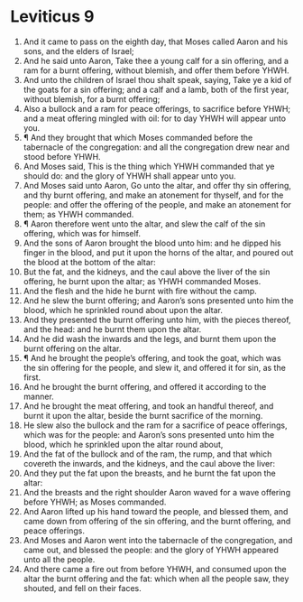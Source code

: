 ﻿# Leviticus 9
1. And it came to pass on the eighth day, that Moses called Aaron and his sons, and the elders of Israel; 
2. And he said unto Aaron, Take thee a young calf for a sin offering, and a ram for a burnt offering, without blemish, and offer them before YHWH. 
3. And unto the children of Israel thou shalt speak, saying, Take ye a kid of the goats for a sin offering; and a calf and a lamb, both of the first year, without blemish, for a burnt offering; 
4. Also a bullock and a ram for peace offerings, to sacrifice before YHWH; and a meat offering mingled with oil: for to day YHWH will appear unto you. 
5. ¶ And they brought that which Moses commanded before the tabernacle of the congregation: and all the congregation drew near and stood before YHWH. 
6. And Moses said, This is the thing which YHWH commanded that ye should do: and the glory of YHWH shall appear unto you. 
7. And Moses said unto Aaron, Go unto the altar, and offer thy sin offering, and thy burnt offering, and make an atonement for thyself, and for the people: and offer the offering of the people, and make an atonement for them; as YHWH commanded. 
8. ¶ Aaron therefore went unto the altar, and slew the calf of the sin offering, which was for himself. 
9. And the sons of Aaron brought the blood unto him: and he dipped his finger in the blood, and put it upon the horns of the altar, and poured out the blood at the bottom of the altar: 
10. But the fat, and the kidneys, and the caul above the liver of the sin offering, he burnt upon the altar; as YHWH commanded Moses. 
11. And the flesh and the hide he burnt with fire without the camp. 
12. And he slew the burnt offering; and Aaron’s sons presented unto him the blood, which he sprinkled round about upon the altar. 
13. And they presented the burnt offering unto him, with the pieces thereof, and the head: and he burnt them upon the altar. 
14. And he did wash the inwards and the legs, and burnt them upon the burnt offering on the altar. 
15. ¶ And he brought the people’s offering, and took the goat, which was the sin offering for the people, and slew it, and offered it for sin, as the first. 
16. And he brought the burnt offering, and offered it according to the manner. 
17. And he brought the meat offering, and took an handful thereof, and burnt it upon the altar, beside the burnt sacrifice of the morning. 
18. He slew also the bullock and the ram for a sacrifice of peace offerings, which was for the people: and Aaron’s sons presented unto him the blood, which he sprinkled upon the altar round about, 
19. And the fat of the bullock and of the ram, the rump, and that which covereth the inwards, and the kidneys, and the caul above the liver: 
20. And they put the fat upon the breasts, and he burnt the fat upon the altar: 
21. And the breasts and the right shoulder Aaron waved for a wave offering before YHWH; as Moses commanded. 
22. And Aaron lifted up his hand toward the people, and blessed them, and came down from offering of the sin offering, and the burnt offering, and peace offerings. 
23. And Moses and Aaron went into the tabernacle of the congregation, and came out, and blessed the people: and the glory of YHWH appeared unto all the people. 
24. And there came a fire out from before YHWH, and consumed upon the altar the burnt offering and the fat: which when all the people saw, they shouted, and fell on their faces. 
